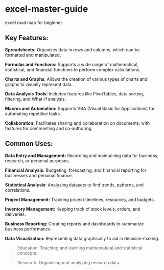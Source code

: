 # excel-master-guide
excel road map for beginner

## Key Features:

**Spreadsheets:** Organizes data in rows and columns, which can be formatted and manipulated.

**Formulas and Functions:** Supports a wide range of mathematical, statistical, and financial functions to perform complex calculations.

**Charts and Graphs:** Allows the creation of various types of charts and graphs to visually represent data.

**Data Analysis Tools:** Includes features like PivotTables, data sorting, filtering, and What-If analysis.

**Macros and Automation:** Supports VBA (Visual Basic for Applications) for automating repetitive tasks.

**Collaboration:** Facilitates sharing and collaboration on documents, with features for commenting and co-authoring.

## Common Uses:

**Data Entry and Management:** Recording and maintaining data for business, research, or personal purposes.

**Financial Analysis:** Budgeting, forecasting, and financial reporting for businesses and personal finance.

**Statistical Analysis:** Analyzing datasets to find trends, patterns, and correlations.

**Project Management:** Tracking project timelines, resources, and budgets.

**Inventory Management:** Keeping track of stock levels, orders, and deliveries.

**Business Reporting:** Creating reports and dashboards to summarize business performance.

**Data Visualization:** Representing data graphically to aid in decision-making.

> Education: Teaching and learning mathematical and statistical concepts.

> Research: Organizing and analyzing research data.
